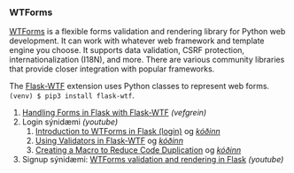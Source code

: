 ### WTForms
[WTForms](https://wtforms.readthedocs.io/en/3.0.x/) is a flexible forms validation and rendering library for Python web development. It can work with whatever web framework and template engine you choose. It supports data validation, CSRF protection, internationalization (I18N), and more. There are various community libraries that provide closer integration with popular frameworks.  

The [Flask-WTF](https://flask-wtf.readthedocs.io/en/1.0.x/) extension uses Python classes to represent web forms. `(venv) $ pip3 install flask-wtf`.

1. [Handling Forms in Flask with Flask-WTF](https://hackersandslackers.com/flask-wtforms-forms/) _(vefgrein)_
1. Login sýnidæmi _(youtube)_
   1. [Introduction to WTForms in Flask (login)](https://www.youtube.com/watch?v=vzaXBm-ZVOQ) og _[kóðinn](https://github.com/vefthroun/Namsefni/blob/main/WTForms/1_login.py)_
   1. [Using Validators in Flask-WTF](https://youtu.be/jR2aFKuaOBs) og _[kóðinn](https://github.com/PrettyPrinted/youtube_video_code/tree/master/2017/04/24/Using%20Validators%20in%20Flask-WTF%20(Part%202%20of%205)/wtf_validators)_
   1. [Creating a Macro to Reduce Code Duplication](https://youtu.be/J9O0v-iM0TE) og _[kóðinn](https://github.com/PrettyPrinted/youtube_video_code/tree/master/2017/04/28/Flask-WTF%20-%20Creating%20a%20Macro%20to%20Reduce%20Code%20Duplication%20(4%20of%205))_
1. Signup sýnidæmi: [WTForms validation and rendering in Flask](https://www.youtube.com/watch?v=j5IQI4aW9ZU) _(youtube)_ 

<!--

1. [Forms and User Input (48 mín. myndband)](https://www.youtube.com/watch?v=UIJKdCIEXUQ)
1. [Form handling in Flask using WTForms (20 mín. myndband)](https://www.youtube.com/watch?v=eu0tg4vgFr4) _youtube_
1. [The Flask Mega-Tutorial Part III: Web Forms](https://blog.miguelgrinberg.com/post/the-flask-mega-tutorial-part-iii-web-forms)
1. [From scratch  wtform + editor (28 mín)](https://www.youtube.com/watch?v=zRwy8gtgJ1A&t=54s&ab_channel=TraversyMedia)
1. [How to validate and use WTForms í Flask](https://www.digitalocean.com/community/tutorials/how-to-use-and-validate-web-forms-with-flask-wtf)
-->
